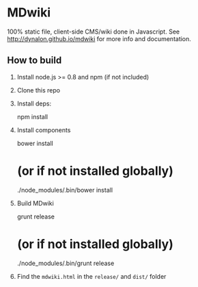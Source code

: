 MDwiki
======

100% static file, client-side CMS/wiki done in Javascript. See http://dynalon.github.io/mdwiki for more info and documentation.

How to build
------------

1. Install node.js >= 0.8 and npm (if not included)
2. Clone this repo
3. Install deps:

    npm install

4. Install components

    bower install

    # (or if not installed globally)
    ./node_modules/.bin/bower install

5. Build MDwiki

    grunt release

    # (or if not installed globally)
    ./node_modules/.bin/grunt release

6. Find the `mdwiki.html` in the `release/` and `dist/` folder

